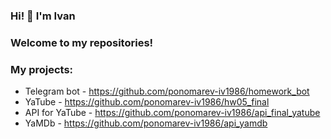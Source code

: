 ### Hi! 👋 I'm Ivan
### Welcome to my repositories!

### My projects:
- Telegram bot - https://github.com/ponomarev-iv1986/homework_bot
- YaTube - https://github.com/ponomarev-iv1986/hw05_final
- API for YaTube - https://github.com/ponomarev-iv1986/api_final_yatube
- YaMDb - https://github.com/ponomarev-iv1986/api_yamdb

<!--
**ponomarev-iv1986/ponomarev-iv1986** is a ✨ _special_ ✨ repository because its `README.md` (this file) appears on your GitHub profile.

Here are some ideas to get you started:

- 🔭 I’m currently working on ...
- 🌱 I’m currently learning ...
- 👯 I’m looking to collaborate on ...
- 🤔 I’m looking for help with ...
- 💬 Ask me about ...
- 📫 How to reach me: ...
- 😄 Pronouns: ...
- ⚡ Fun fact: ...
-->
